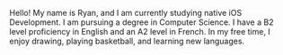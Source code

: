 Hello! My name is Ryan, and I am currently studying native iOS Development. I am pursuing a degree in Computer Science. I have a B2 level proficiency in English and an A2 level in French. In my free time, I enjoy drawing, playing basketball, and learning new languages.

